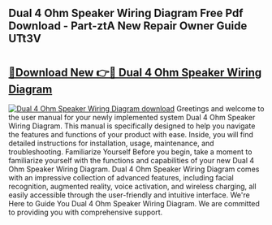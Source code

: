 ## Dual 4 Ohm Speaker Wiring Diagram Free Pdf Download - Part-ztA New Repair Owner Guide UTt3V

# <h2><a href="http://dftilku.blite.top/?on=Dual+4+Ohm+Speaker+Wiring+Diagram">🔗Download New 👉🔴 Dual 4 Ohm Speaker Wiring Diagram</a></h2>

[![Dual 4 Ohm Speaker Wiring Diagram download](https://i.imgur.com/lujVjoI.png)](http://dftilku.blite.top/?on=Dual+4+Ohm+Speaker+Wiring+Diagram)
Greetings and welcome to the user manual for your newly implemented system Dual 4 Ohm Speaker Wiring Diagram. This manual is specifically designed to help you navigate the features and functions of your product with ease. Inside, you will find detailed instructions for installation, usage, maintenance, and troubleshooting. Familiarize Yourself Before you begin, take a moment to familiarize yourself with the functions and capabilities of your new Dual 4 Ohm Speaker Wiring Diagram. Dual 4 Ohm Speaker Wiring Diagram comes with an impressive collection of advanced features, including facial recognition, augmented reality, voice activation, and wireless charging, all easily accessible through the user-friendly and intuitive interface. We're Here to Guide You Dual 4 Ohm Speaker Wiring Diagram. We are committed to providing you with comprehensive support.
